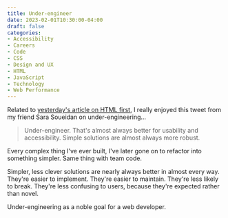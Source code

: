```yaml
---
title: Under-engineer
date: 2023-02-01T10:30:00-04:00
draft: false
categories:
- Accessibility
- Careers
- Code
- CSS
- Design and UX
- HTML
- JavaScript
- Technology
- Web Performance
---
```


Related to [yesterday's article on HTML first](/html-first/), I really enjoyed this tweet from my friend Sara Soueidan on under-engineering...

> Under-engineer. That's almost always better for usability and accessibility. Simple solutions are almost always more robust.

Every complex thing I've ever built, I've later gone on to refactor into something simpler. Same thing with team code.

Simpler, less clever solutions are nearly always better in almost every way. They're easier to implement. They're easier to maintain. They're less likely to break. They're less confusing to users, because they're expected rather than novel.

Under-engineering as a noble goal for a web developer.